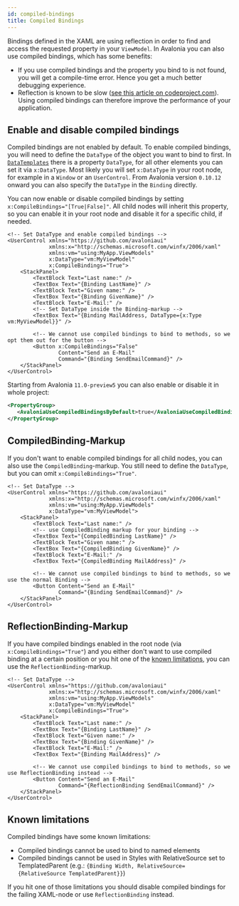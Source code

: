 ```yaml
---
id: compiled-bindings
title: Compiled Bindings
---
```


Bindings defined in the XAML are using reflection in order to find and access the requested property in your `ViewModel`. In Avalonia you can also use compiled bindings, which has some benefits:
  * If you use compiled bindings and the property you bind to is not found, you will get a compile-time error. Hence you get a much better debugging experience.
  * Reflection is known to be slow ([see this article on codeproject.com](https://www.codeproject.com/Articles/1161127/Why-is-reflection-slow)). Using compiled bindings can therefore improve the performance of your application.

## Enable and disable compiled bindings

Compiled bindings are not enabled by default. To enable compiled bindings, you will need to define the `DataType` of the object you want to bind to first. In [`DataTemplates`](https://docs.avaloniaui.net/misc/wpf/datatemplates) there is a property `DataType`, for all other elements you can set it via `x:DataType`. Most likely you will set `x:DataType` in your root node, for example in a `Window` or an `UserControl`. From Avalonia version `0.10.12` onward you can also specify the `DataType` in the `Binding` directly.

You can now enable or disable compiled bindings by setting `x:CompileBindings="[True|False]"`. All child nodes will inherit this property, so you can enable it in your root node and disable it for a specific child, if needed.

```markup
<!-- Set DataType and enable compiled bindings -->
<UserControl xmlns="https://github.com/avaloniaui"
             xmlns:x="http://schemas.microsoft.com/winfx/2006/xaml"
             xmlns:vm="using:MyApp.ViewModels"
             x:DataType="vm:MyViewModel"
             x:CompileBindings="True">
    <StackPanel>
        <TextBlock Text="Last name:" />
        <TextBox Text="{Binding LastName}" />
        <TextBlock Text="Given name:" />
        <TextBox Text="{Binding GivenName}" />
        <TextBlock Text="E-Mail:" />
        <!-- Set DataType inside the Binding-markup -->
        <TextBox Text="{Binding MailAddress, DataType={x:Type vm:MyViewModel}}" />

        <!-- We cannot use compiled bindings to bind to methods, so we opt them out for the button -->
        <Button x:CompileBindings="False"
                Content="Send an E-Mail"
                Command="{Binding SendEmailCommand}" />
    </StackPanel>
</UserControl>
```

Starting from Avalonia `11.0-preview5` you can also enable or disable it in whole project:
```xml
<PropertyGroup>
   <AvaloniaUseCompiledBindingsByDefault>true</AvaloniaUseCompiledBindingsByDefault>
</PropertyGroup>
```

## CompiledBinding-Markup

If you don't want to enable compiled bindings for all child nodes, you can also use the `CompiledBinding`-markup. You still need to define the `DataType`, but you can omit `x:CompileBindings="True"`.

```markup
<!-- Set DataType -->
<UserControl xmlns="https://github.com/avaloniaui"
             xmlns:x="http://schemas.microsoft.com/winfx/2006/xaml"
             xmlns:vm="using:MyApp.ViewModels"
             x:DataType="vm:MyViewModel">
    <StackPanel>
        <TextBlock Text="Last name:" />
        <!-- use CompiledBinding markup for your binding -->
        <TextBox Text="{CompiledBinding LastName}" />
        <TextBlock Text="Given name:" />
        <TextBox Text="{CompiledBinding GivenName}" />
        <TextBlock Text="E-Mail:" />
        <TextBox Text="{CompiledBinding MailAddress}" />

        <!-- We cannot use compiled bindings to bind to methods, so we use the normal Binding -->
        <Button Content="Send an E-Mail"
                Command="{Binding SendEmailCommand}" />
    </StackPanel>
</UserControl>
```

## ReflectionBinding-Markup
If you have compiled bindings enabled in the root node (via `x:CompileBindings="True"`) and you either don't want to use compiled binding at a certain position or you hit one of the [known limitations](#known-limitations), you can use the `ReflectionBinding`-markup.

```markup
<!-- Set DataType -->
<UserControl xmlns="https://github.com/avaloniaui"
             xmlns:x="http://schemas.microsoft.com/winfx/2006/xaml"
             xmlns:vm="using:MyApp.ViewModels"
             x:DataType="vm:MyViewModel"
             x:CompileBindings="True">
    <StackPanel>
        <TextBlock Text="Last name:" />
        <TextBox Text="{Binding LastName}" />
        <TextBlock Text="Given name:" />
        <TextBox Text="{Binding GivenName}" />
        <TextBlock Text="E-Mail:" />
        <TextBox Text="{Binding MailAddress}" />

        <!-- We cannot use compiled bindings to bind to methods, so we use ReflectionBinding instead -->
        <Button Content="Send an E-Mail"
                Command="{ReflectionBinding SendEmailCommand}" />
    </StackPanel>
</UserControl>
```

## Known limitations

Compiled bindings have some known limitations:
* Compiled bindings cannot be used to bind to named elements
* Compiled bindings cannot be used in Styles with RelativeSource set to TemplatedParent (e.g.: `{Binding Width, RelativeSource={RelativeSource TemplatedParent}}`)

If you hit one of those limitations you should disable compiled bindings for the failing XAML-node or use `ReflectionBinding` instead.
